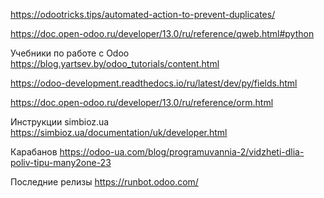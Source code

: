 https://odootricks.tips/automated-action-to-prevent-duplicates/


https://doc.open-odoo.ru/developer/13.0/ru/reference/qweb.html#python

Учебники по работе с Odoo
https://blog.yartsev.by/odoo_tutorials/content.html


https://odoo-development.readthedocs.io/ru/latest/dev/py/fields.html

https://doc.open-odoo.ru/developer/13.0/ru/reference/orm.html

Инструкции simbioz.ua
https://simbioz.ua/documentation/uk/developer.html

Карабанов
https://odoo-ua.com/blog/programuvannia-2/vidzheti-dlia-poliv-tipu-many2one-23

Последние релизы
https://runbot.odoo.com/